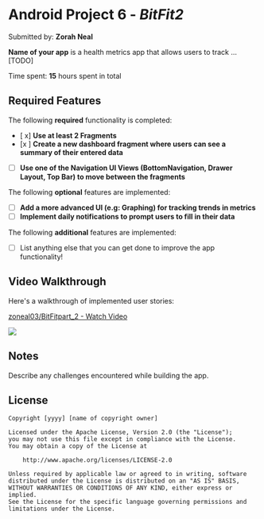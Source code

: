 # Android Project 6 - *BitFit2*

Submitted by: **Zorah Neal**

**Name of your app** is a health metrics app that allows users to track ... [TODO] 

Time spent: **15** hours spent in total

## Required Features

The following **required** functionality is completed:

- [ x] **Use at least 2 Fragments**
- [x ] **Create a new dashboard fragment where users can see a summary of their entered data**
- [ ] **Use one of the Navigation UI Views (BottomNavigation, Drawer Layout, Top Bar) to move between the fragments**

The following **optional** features are implemented:

- [ ] **Add a more advanced UI (e.g: Graphing) for tracking trends in metrics**
- [ ] **Implement daily notifications to prompt users to fill in their data**

The following **additional** features are implemented:

- [ ] List anything else that you can get done to improve the app functionality!

## Video Walkthrough

Here's a walkthrough of implemented user stories:
<div>
    <a href="https://www.loom.com/share/9876401f5e924293b5f35ade98bf30d2">
      <p>zoneal03/BitFitpart_2 - Watch Video</p>
    </a>
    <a href="https://www.loom.com/share/9876401f5e924293b5f35ade98bf30d2">
      <img style="max-width:300px;" src="https://cdn.loom.com/sessions/thumbnails/9876401f5e924293b5f35ade98bf30d2-f5b11db432820e75-full-play.gif">
    </a>
  </div>

## Notes

Describe any challenges encountered while building the app.

## License

    Copyright [yyyy] [name of copyright owner]

    Licensed under the Apache License, Version 2.0 (the "License");
    you may not use this file except in compliance with the License.
    You may obtain a copy of the License at

        http://www.apache.org/licenses/LICENSE-2.0

    Unless required by applicable law or agreed to in writing, software
    distributed under the License is distributed on an "AS IS" BASIS,
    WITHOUT WARRANTIES OR CONDITIONS OF ANY KIND, either express or implied.
    See the License for the specific language governing permissions and
    limitations under the License.
